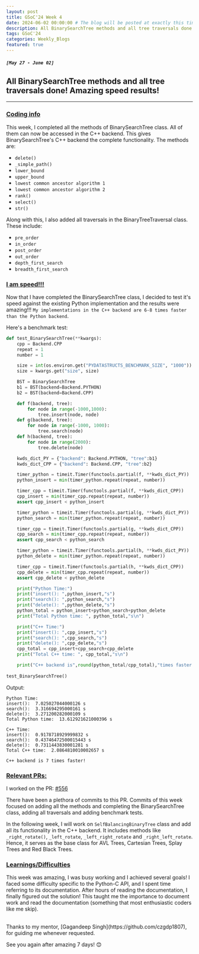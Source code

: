 ```yaml
---
layout: post
title: GSoC'24 Week 4
date: 2024-06-02 00:00:00 # The blog will be posted at exactly this time and date (based on the US time mostly)
description: All BinarySearchTree methods and all tree traversals done! Amazing speed results!
tags: GSoC'24
categories: Weekly_Blogs
featured: true
---
```


##### `[May 27 - June 02]`

## All BinarySearchTree methods and all tree traversals done! Amazing speed results!

---
### <ins>Coding info</ins>

This week, I completed all the methods of BinarySearchTree class. All of them can now be accessed in the C++ backend. This gives BinarySearchTree's C++ backend the complete functionality. The methods are:
- `delete()`
- `_simple_path()`
- `lower_bound`
- `upper_bound`
- `lowest common ancestor algorithm 1`
- `lowest common ancestor algorithm 2`
- `rank()`
- `select()`
- `str()`

Along with this, I also added all traversals in the BinaryTreeTraversal class. These include:
 - `pre_order`
 - `in_order`
 - `post_order`
 - `out_order`
 - `depth_first_search`
 - `breadth_first_search`


### <ins>I am speed!!!</ins>

Now that I have completed the BinarySearchTree class, I decided to test it's speed against the existing Python implementation and the results were amazing!!! `My implementations in the C++ backend are 6-8 times faster than the Python backend`.

Here's a benchmark test:
```python
def test_BinarySearchTree(**kwargs):
    cpp = Backend.CPP
    repeat = 1
    number = 1

    size = int(os.environ.get("PYDATASTRUCTS_BENCHMARK_SIZE", "1000"))
    size = kwargs.get("size", size)

    BST = BinarySearchTree
    b1 = BST(backend=Backend.PYTHON)
    b2 = BST(backend=Backend.CPP)

    def f(backend, tree):
        for node in range(-1000,1000):
            tree.insert(node, node)
    def g(backend, tree):
        for node in range(-1000, 1000):
            tree.search(node)
    def h(backend, tree):
        for node in range(2000):
            tree.delete(node)

    kwds_dict_PY = {"backend": Backend.PYTHON, "tree":b1}
    kwds_dict_CPP = {"backend": Backend.CPP, "tree":b2}

    timer_python = timeit.Timer(functools.partial(f, **kwds_dict_PY))
    python_insert = min(timer_python.repeat(repeat, number))

    timer_cpp = timeit.Timer(functools.partial(f, **kwds_dict_CPP))
    cpp_insert = min(timer_cpp.repeat(repeat, number))
    assert cpp_insert < python_insert

    timer_python = timeit.Timer(functools.partial(g, **kwds_dict_PY))
    python_search = min(timer_python.repeat(repeat, number))

    timer_cpp = timeit.Timer(functools.partial(g, **kwds_dict_CPP))
    cpp_search = min(timer_cpp.repeat(repeat, number))
    assert cpp_search < python_search

    timer_python = timeit.Timer(functools.partial(h, **kwds_dict_PY))
    python_delete = min(timer_python.repeat(repeat, number))

    timer_cpp = timeit.Timer(functools.partial(h, **kwds_dict_CPP))
    cpp_delete = min(timer_cpp.repeat(repeat, number))
    assert cpp_delete < python_delete

    print("Python Time:")
    print("insert(): ",python_insert,"s")
    print("search(): ",python_search,"s")
    print("delete(): ",python_delete,"s")
    python_total = python_insert+python_search+python_delete
    print("Total Python time: ", python_total,"s\n")

    print("C++ Time:")
    print("insert(): ",cpp_insert,"s")
    print("search(): ",cpp_search,"s")
    print("delete(): ",cpp_delete,"s")
    cpp_total = cpp_insert+cpp_search+cpp_delete
    print("Total C++ time: ", cpp_total,"s\n")

    print("C++ backend is",round(python_total/cpp_total),"times faster!")
    
test_BinarySearchTree()
```
Output:
```
Python Time:
insert():  7.025027044000126 s
search():  3.316694295000161 s
delete():  3.271200282000109 s
Total Python time:  13.612921621000396 s

C++ Time:
insert():  0.9178718929999832 s
search():  0.43746472500015443 s
delete():  0.7311443830001281 s
Total C++ time:  2.0864810010002657 s

C++ backend is 7 times faster!
```

### <ins>Relevant PRs:</ins>

I worked on the PR: [#556](https://github.com/codezonediitj/pydatastructs/pull/556)

There have been a plethora of commits to this PR. Commits of this week focused on adding all the methods and completing the BinarySearchTree class, adding all traversals and adding benchmark tests.

In the following week, I will work on `SelfBalancingBinaryTree` class and add all its functionality in the C++ backend. It includes methods like `_right_rotate()`, `_left_rotate`, `_left_right_rotate` and `_right_left_rotate`. Hence, it serves as the base class for AVL Trees, Cartesian Trees, Splay Trees and Red Black Trees.

### <ins>Learnings/Difficulties</ins>

This week was amazing, I was busy working and I achieved several goals! I faced some difficulty specific to the Python-C API, and I spent time referring to its documentation. After hours of reading the documentation, I finally figured out the solution! This taught me the importance to document work and read the documentation (something that most enthusiastic coders like me skip).

<br>
Thanks to my mentor, [Gagandeep Singh](https://github.com/czgdp1807), for guiding me whenever requested.

See you again after amazing 7 days! 😊